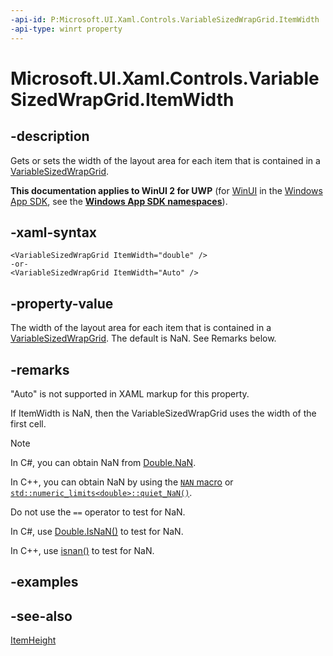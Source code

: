 ```yaml
---
-api-id: P:Microsoft.UI.Xaml.Controls.VariableSizedWrapGrid.ItemWidth
-api-type: winrt property
---
```


<!-- Property syntax
public double ItemWidth { get;  set; }
-->

# Microsoft.UI.Xaml.Controls.VariableSizedWrapGrid.ItemWidth

## -description
Gets or sets the width of the layout area for each item that is contained in a [VariableSizedWrapGrid](variablesizedwrapgrid.md).

**This documentation applies to WinUI 2 for UWP** (for [WinUI](/windows/apps/winui/winui3/) in the [Windows App SDK](/windows/apps/windows-app-sdk/), see the **[Windows App SDK namespaces](/windows/windows-app-sdk/api/winrt/)**).

## -xaml-syntax
```xaml
<VariableSizedWrapGrid ItemWidth="double" />
-or-
<VariableSizedWrapGrid ItemWidth="Auto" />
```


## -property-value
The width of the layout area for each item that is contained in a [VariableSizedWrapGrid](variablesizedwrapgrid.md). The default is NaN. See Remarks below.

## -remarks

"Auto" is not supported in XAML markup for this property.

If ItemWidth is NaN, then the VariableSizedWrapGrid uses the width of the first cell.

> [!NOTE]
> In C#, you can obtain NaN from [Double.NaN](/dotnet/api/system.double.nan?view=dotnet-uwp-10.0&preserve-view=true).
>
> In C++, you can obtain NaN by using the [`NAN` macro](/cpp/standard-library/cmath) or [`std::numeric_limits<double>::quiet_NaN()`](/cpp/standard-library/numeric-limits-class#quiet_nan).
>
> Do not use the `==` operator to test for NaN.
>
> In C#, use [Double.IsNaN()](/dotnet/api/system.double.isnan?view=dotnet-uwp-10.0&preserve-view=true) to test for NaN.
>
> In C++, use [isnan()](/cpp/c-runtime-library/reference/isnan-isnan-isnanf) to test for NaN.

## -examples

## -see-also
[ItemHeight](variablesizedwrapgrid_itemheight.md)

